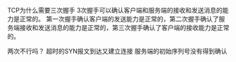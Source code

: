 TCP为什么需要三次握手
    3次握手可以确认客户端和服务端的接收和发送消息的能力是正常的。
    第一次握手确认客户端的发送能力是正常的，第二次握手确认了服务端接收和发送消息的能力是正常的，第三次握手确认了客户端的接收能力是正常的。

两次不行吗？
    超时的SYN报文到达又建立连接
    服务端的初始序列号没有得到确认